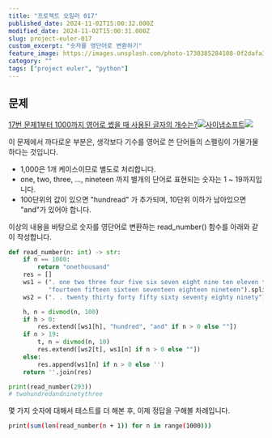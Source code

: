 ```yaml
---
title: "프로젝트 오일러 017"
published_date: 2024-11-02T15:00:32.000Z
modified_date: 2024-11-02T15:00:31.000Z
slug: project-euler-017
custom_excerpt: "숫자를 영단어로 변환하기"
feature_image: https://images.unsplash.com/photo-1730385284108-0f2dafa3e08e?crop=entropy&cs=tinysrgb&fit=max&fm=jpg&ixid=M3wxMTc3M3wwfDF8YWxsfDV8fHx8fHx8fDE3MzA1NTAyOTR8&ixlib=rb-4.0.3&q=80&w=2000
category: ""
tags: ["project euler", "python"]
---
```


## 문제

[17번 문제1부터 1000까지 영어로 썼을 때 사용된 글자의
개수는?![](https://euler.synap.co.kr/favicon.ico)사이냅소프트![](https://euler.synap.co.kr/images/euler_portrait.png)](https://euler.synap.co.kr/problem=17)

이 문제에서 까다로운 부분은, 생각보다 기수를 영어로 쓴 단어들의 스펠링이 가물가물하다는 것입니다.

  * 1,000은 1개 케이스이므로 별도로 처리합니다. 
  * one, two, three, ..., nineteen 까지 별개의 단어로 표현되는 숫자는 1 ~ 19까지입니다. 
  * 100단위의 값이 있으면 "hundread" 가 추가되며, 10단위 이하가 남아있으면 "and"가 있어야 합니다. 

이상의 내용을 바탕으로 숫자를 영단어로 변환하는 read_number() 함수를 아래와 같이 작성합니다.

```python
def read_number(n: int) -> str:
    if n == 1000:
        return "onethousand"
    res = []
    ws1 = (". one two three four five six seven eight nine ten eleven twelve thirteen "
           "fourteen fifteen sixteen seventeen eighteen nineteen").split()
    ws2 = (". . twenty thirty forty fifty sixty seventy eighty ninety").split()

    h, n = divmod(n, 100)
    if h > 0:
        res.extend([ws1[h], "hundred", "and" if n > 0 else ""])
    if n > 19:
        t, n = divmod(n, 10)
        res.extend([ws2[t], ws1[n] if n > 0 else ""])
    else:
        res.append(ws1[n] if n > 0 else '')
    return ''.join(res)

print(read_number(293))
# twohundredandninetythree
```
몇 가지 숫자에 대해서 테스트를 더 해본 후, 이제 정답을 구해볼 차례입니다.

```bash
print(sum(len(read_number(n + 1)) for n in range(1000)))
```